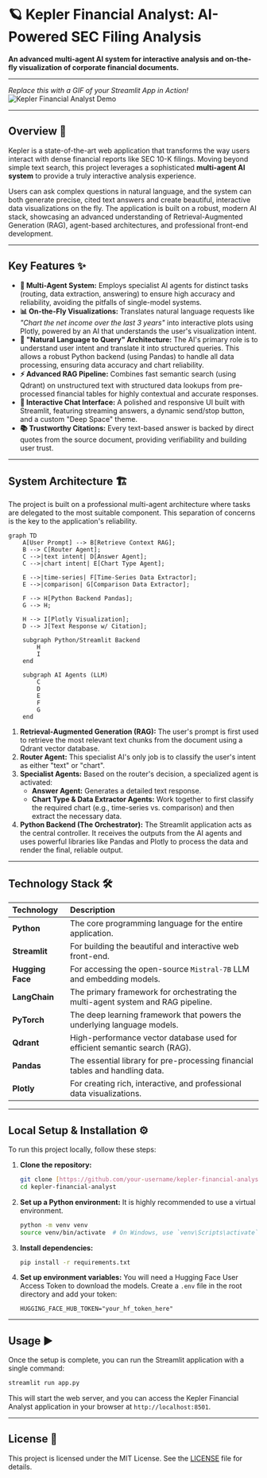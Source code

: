 # 🪐 Kepler Financial Analyst: AI-Powered SEC Filing Analysis

**An advanced multi-agent AI system for interactive analysis and on-the-fly visualization of corporate financial documents.**

---

*Replace this with a GIF of your Streamlit App in Action!*
![Kepler Financial Analyst Demo](placeholder.gif)

---

##  Overview 📝

Kepler is a state-of-the-art web application that transforms the way users interact with dense financial reports like SEC 10-K filings. Moving beyond simple text search, this project leverages a sophisticated **multi-agent AI system** to provide a truly interactive analysis experience.

Users can ask complex questions in natural language, and the system can both generate precise, cited text answers and create beautiful, interactive data visualizations on the fly. The application is built on a robust, modern AI stack, showcasing an advanced understanding of Retrieval-Augmented Generation (RAG), agent-based architectures, and professional front-end development.

---

##  Key Features ✨

* **🤖 Multi-Agent System:** Employs specialist AI agents for distinct tasks (routing, data extraction, answering) to ensure high accuracy and reliability, avoiding the pitfalls of single-model systems.
* **📊 On-the-Fly Visualizations:** Translates natural language requests like *"Chart the net income over the last 3 years"* into interactive plots using Plotly, powered by an AI that understands the user's visualization intent.
* **🧠 "Natural Language to Query" Architecture:** The AI's primary role is to understand user intent and translate it into structured queries. This allows a robust Python backend (using Pandas) to handle all data processing, ensuring data accuracy and chart reliability.
* **⚡ Advanced RAG Pipeline:** Combines fast semantic search (using Qdrant) on unstructured text with structured data lookups from pre-processed financial tables for highly contextual and accurate responses.
* **💬 Interactive Chat Interface:** A polished and responsive UI built with Streamlit, featuring streaming answers, a dynamic send/stop button, and a custom "Deep Space" theme.
* **📚 Trustworthy Citations:** Every text-based answer is backed by direct quotes from the source document, providing verifiability and building user trust.

---

##  System Architecture 🏗️

The project is built on a professional multi-agent architecture where tasks are delegated to the most suitable component. This separation of concerns is the key to the application's reliability.

```mermaid
graph TD
    A[User Prompt] --> B[Retrieve Context RAG];
    B --> C[Router Agent];
    C -->|text intent| D[Answer Agent];
    C -->|chart intent| E[Chart Type Agent];
    
    E -->|time-series| F[Time-Series Data Extractor];
    E -->|comparison| G[Comparison Data Extractor];
    
    F --> H[Python Backend Pandas];
    G --> H;
    
    H --> I[Plotly Visualization];
    D --> J[Text Response w/ Citation];

    subgraph Python/Streamlit Backend
        H
        I
    end

    subgraph AI Agents (LLM)
        C
        D
        E
        F
        G
    end
```

1.  **Retrieval-Augmented Generation (RAG):** The user's prompt is first used to retrieve the most relevant text chunks from the document using a Qdrant vector database.
2.  **Router Agent:** This specialist AI's only job is to classify the user's intent as either "text" or "chart".
3.  **Specialist Agents:** Based on the router's decision, a specialized agent is activated:
    * **Answer Agent:** Generates a detailed text response.
    * **Chart Type & Data Extractor Agents:** Work together to first classify the required chart (e.g., time-series vs. comparison) and then extract the necessary data.
4.  **Python Backend (The Orchestrator):** The Streamlit application acts as the central controller. It receives the outputs from the AI agents and uses powerful libraries like Pandas and Plotly to process the data and render the final, reliable output.

---


##  Technology Stack 🛠️

| Technology | Description |
| :--- | :--- |
| **Python** | The core programming language for the entire application. |
| **Streamlit** | For building the beautiful and interactive web front-end. |
| **Hugging Face** | For accessing the open-source `Mistral-7B` LLM and embedding models. |
| **LangChain** | The primary framework for orchestrating the multi-agent system and RAG pipeline. |
| **PyTorch** | The deep learning framework that powers the underlying language models. |
| **Qdrant** | High-performance vector database used for efficient semantic search (RAG). |
| **Pandas** | The essential library for pre-processing financial tables and handling data. |
| **Plotly** | For creating rich, interactive, and professional data visualizations. |

---

## Local Setup & Installation ⚙️

To run this project locally, follow these steps:

1.  **Clone the repository:**
    ```bash
    git clone [https://github.com/your-username/kepler-financial-analyst.git](https://github.com/your-username/kepler-financial-analyst.git)
    cd kepler-financial-analyst
    ```

2.  **Set up a Python environment:**
    It is highly recommended to use a virtual environment.
    ```bash
    python -m venv venv
    source venv/bin/activate  # On Windows, use `venv\Scripts\activate`
    ```

3.  **Install dependencies:**
    ```bash
    pip install -r requirements.txt
    ```

4.  **Set up environment variables:**
    You will need a Hugging Face User Access Token to download the models. Create a `.env` file in the root directory and add your token:
    ```
    HUGGING_FACE_HUB_TOKEN="your_hf_token_here"
    ```

---

##  Usage ▶️

Once the setup is complete, you can run the Streamlit application with a single command:

```bash
streamlit run app.py
```

This will start the web server, and you can access the Kepler Financial Analyst application in your browser at `http://localhost:8501`.

---

##  License 📄

This project is licensed under the MIT License. See the [LICENSE](LICENSE) file for details.
